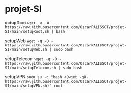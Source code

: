 # projet-SI
setupRoot
`wget -q -O - https://raw.githubusercontent.com/OscarPALISSOT/projet-SI/main/setupRoot.sh | bash`

setupWeb
`wget -q -O - https://raw.githubusercontent.com/OscarPALISSOT/projet-SI/main/setupWeb.sh | sudo bash`

setupTelecom
`wget -q -O - https://raw.githubusercontent.com/OscarPALISSOT/projet-SI/main/setupTelecom.sh | sudo bash`

setupVPN
`sudo su -c "bash <(wget -qO- https://raw.githubusercontent.com/OscarPALISSOT/projet-SI/main/setupVPN.sh)" root`
